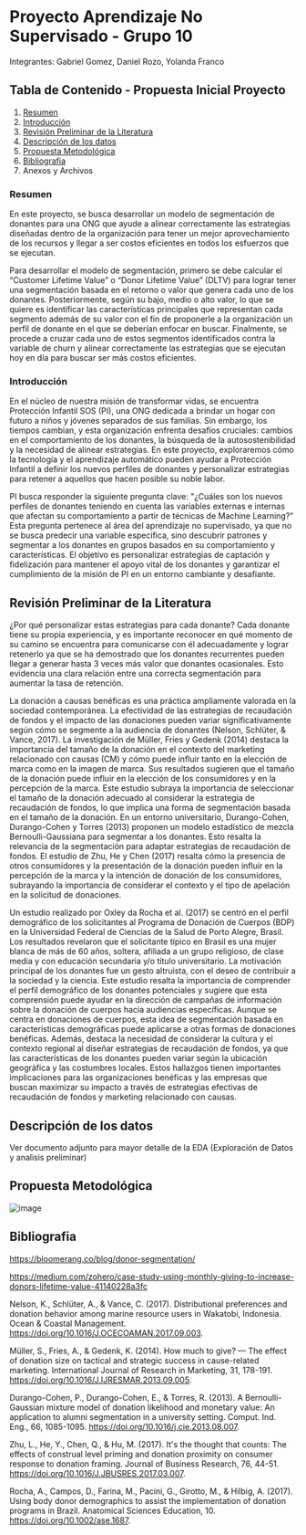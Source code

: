 # Proyecto Aprendizaje No Supervisado - Grupo 10

Integrantes:
Gabriel Gomez,
Daniel Rozo,
Yolanda Franco

## Tabla de Contenido - Propuesta Inicial Proyecto

1. [Resumen](https://github.com/ggomez1803/Proyecto_ANS_Grupo10/blob/main/README.md#resumen)
2. [Introducción](https://github.com/ggomez1803/Proyecto_ANS_Grupo10/blob/main/README.md#introducci%C3%B3n)
3. [Revisión Preliminar de la Literatura](https://github.com/ggomez1803/Proyecto_ANS_Grupo10/blob/main/README.md#revisi%C3%B3n-preliminar-de-la-literatura)
4. [Descripción de los datos](https://github.com/ggomez1803/Proyecto_ANS_Grupo10/blob/main/README.md#descripci%C3%B3n-de-los-datos)
5. [Propuesta Metodológica](https://github.com/ggomez1803/Proyecto_ANS_Grupo10/blob/main/README.md#propuesta-metodol%C3%B3gica)
6. [Bibliografia](https://github.com/ggomez1803/Proyecto_ANS_Grupo10/blob/main/README.md#bibliografia)
7. Anexos y Archivos

### Resumen
En este proyecto, se busca desarrollar un modelo de segmentación de donantes para una ONG que ayude a alinear correctamente las estrategias diseñadas dentro de la organización para tener un mejor aprovechamiento de los recursos y llegar a ser costos eficientes en todos los esfuerzos que se ejecutan.

Para desarrollar el modelo de segmentación, primero se debe calcular el “Customer Lifetime Value” o “Donor Lifetime Value” (DLTV) para lograr tener una segmentación basada en el retorno o valor que genera cada uno de los donantes. Posteriormente, según su bajo, medio o alto valor, lo que se quiere es identificar las características principales que representan cada segmento además de su valor con el fin de proponerle a la organización un perfil de donante en el que se deberían enfocar en buscar. Finalmente, se procede a cruzar cada uno de estos segmentos identificados contra la variable de churn y alinear correctamente las estrategias que se ejecutan hoy en día para buscar ser más costos eficientes.

### Introducción
En el núcleo de nuestra misión de transformar vidas, se encuentra Protección Infantil SOS (PI), una ONG dedicada a brindar un hogar con futuro a niños y jóvenes separados de sus familias. Sin embargo, los tiempos cambian, y esta organización enfrenta desafíos cruciales: cambios en el comportamiento de los donantes, la búsqueda de la autosostenibilidad y la necesidad de alinear estrategias. En este proyecto, exploraremos cómo la tecnología y el aprendizaje automático pueden ayudar a Protección Infantil a definir los nuevos perfiles de donantes y personalizar estrategias para retener a aquellos que hacen posible su noble labor.

PI busca responder la siguiente pregunta clave: "¿Cuáles son los nuevos perfiles de donantes teniendo en cuenta las variables externas e internas que afectan su comportamiento a partir de técnicas de Machine Learning?" Esta pregunta pertenece al área del aprendizaje no supervisado, ya que no se busca predecir una variable específica, sino descubrir patrones y segmentar a los donantes en grupos basados en su comportamiento y características. El objetivo es personalizar estrategias de captación y fidelización para mantener el apoyo vital de los donantes y garantizar el cumplimiento de la misión de PI en un entorno cambiante y desafiante.

## Revisión Preliminar de la Literatura

¿Por qué personalizar estas estrategias para cada donante? Cada donante tiene su propia experiencia, y es importante reconocer en qué momento de su camino se encuentra para comunicarse con él adecuadamente y lograr retenerlo ya que se ha demostrado que los donantes recurrentes pueden llegar a generar hasta 3 veces más valor que donantes ocasionales. Esto evidencia una clara relación entre una correcta segmentación para aumentar la tasa de retención.

La donación a causas benéficas es una práctica ampliamente valorada en la sociedad contemporánea. La efectividad de las estrategias de recaudación de fondos y el impacto de las donaciones pueden variar significativamente según cómo se segmente a la audiencia de donantes (Nelson, Schlüter, & Vance, 2017). La investigación de Müller, Fries y Gedenk (2014) destaca la importancia del tamaño de la donación en el contexto del marketing relacionado con causas (CM) y cómo puede influir tanto en la elección de marca como en la imagen de marca. Sus resultados sugieren que el tamaño de la donación puede influir en la elección de los consumidores y en la percepción de la marca. Este estudio subraya la importancia de seleccionar el tamaño de la donación adecuado al considerar la estrategia de recaudación de fondos, lo que implica una forma de segmentación basada en el tamaño de la donación. En un entorno universitario, Durango-Cohen, Durango-Cohen y Torres (2013) proponen un modelo estadístico de mezcla Bernoulli-Gaussiana para segmentar a los donantes. Esto resalta la relevancia de la segmentación para adaptar estrategias de recaudación de fondos. El estudio de Zhu, He y Chen (2017) resalta cómo la presencia de otros consumidores y la presentación de la donación pueden influir en la percepción de la marca y la intención de donación de los consumidores, subrayando la importancia de considerar el contexto y el tipo de apelación en la solicitud de donaciones.
 
Un estudio realizado por Oxley da Rocha et al. (2017) se centró en el perfil demográfico de los solicitantes al Programa de Donación de Cuerpos (BDP) en la Universidad Federal de Ciencias de la Salud de Porto Alegre, Brasil. Los resultados revelaron que el solicitante típico en Brasil es una mujer blanca de más de 60 años, soltera, afiliada a un grupo religioso, de clase media y con educación secundaria y/o título universitario. La motivación principal de los donantes fue un gesto altruista, con el deseo de contribuir a la sociedad y la ciencia. Este estudio resalta la importancia de comprender el perfil demográfico de los donantes potenciales y sugiere que esta comprensión puede ayudar en la dirección de campañas de información sobre la donación de cuerpos hacia audiencias específicas. Aunque se centra en donaciones de cuerpos, esta idea de segmentación basada en características demográficas puede aplicarse a otras formas de donaciones benéficas. Además, destaca la necesidad de considerar la cultura y el contexto regional al diseñar estrategias de recaudación de fondos, ya que las características de los donantes pueden variar según la ubicación geográfica y las costumbres locales. Estos hallazgos tienen importantes implicaciones para las organizaciones benéficas y las empresas que buscan maximizar su impacto a través de estrategias efectivas de recaudación de fondos y marketing relacionado con causas.

## Descripción de los datos
Ver documento adjunto para mayor detalle de la EDA (Exploración de Datos y analisis preliminar)

## Propuesta Metodológica
![image](https://github.com/ggomez1803/Proyecto_ANS_Grupo10/assets/84612583/342f60d3-2ab6-495d-af4f-32f5e6be5623)


## Bibliografia

https://bloomerang.co/blog/donor-segmentation/
	
https://medium.com/zohero/case-study-using-monthly-giving-to-increase-donors-lifetime-value-41140228a3fc

Nelson, K., Schlüter, A., & Vance, C. (2017). Distributional preferences and donation behavior among marine resource users in Wakatobi, Indonesia. Ocean & Coastal Management. https://doi.org/10.1016/J.OCECOAMAN.2017.09.003.
 
Müller, S., Fries, A., & Gedenk, K. (2014). How much to give? — The effect of donation size on tactical and strategic success in cause-related marketing. International Journal of Research in Marketing, 31, 178-191. https://doi.org/10.1016/J.IJRESMAR.2013.09.005.
 
Durango-Cohen, P., Durango-Cohen, E., & Torres, R. (2013). A Bernoulli-Gaussian mixture model of donation likelihood and monetary value: An application to alumni segmentation in a university setting. Comput. Ind. Eng., 66, 1085-1095. https://doi.org/10.1016/j.cie.2013.08.007.
 
Zhu, L., He, Y., Chen, Q., & Hu, M. (2017). It's the thought that counts: The effects of construal level priming and donation proximity on consumer response to donation framing. Journal of Business Research, 76, 44-51. https://doi.org/10.1016/J.JBUSRES.2017.03.007.
 
Rocha, A., Campos, D., Farina, M., Pacini, G., Girotto, M., & Hilbig, A. (2017). Using body donor demographics to assist the implementation of donation programs in Brazil. Anatomical Sciences Education, 10. https://doi.org/10.1002/ase.1687.
